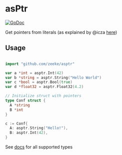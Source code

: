 # asPtr

[![GoDoc](https://godoc.org/github.com/zeeke/asptr?status.svg)](https://godoc.org/github.com/zeeke/asptr)

Get pointers from literals
(as explained by @icza [here](https://stackoverflow.com/a/30716481/1850410))

## Usage

```go

import "github.com/zeeke/asptr"

var a *int = asptr.Int(42)
var b *string = asptr.String("Hello World")
var c *bool = asptr.Bool(true)
var d *float32 = asptr.Float32(4.2)

// Initialize struct with pointers
type Conf struct {
  A *string
  B *int
}

c := Conf{
  A: asptr.String("Hello!"),
  B: asptr.Int(42),
}


```

See [docs](https://godoc.org/github.com/zeeke/asptr) for all supported types

